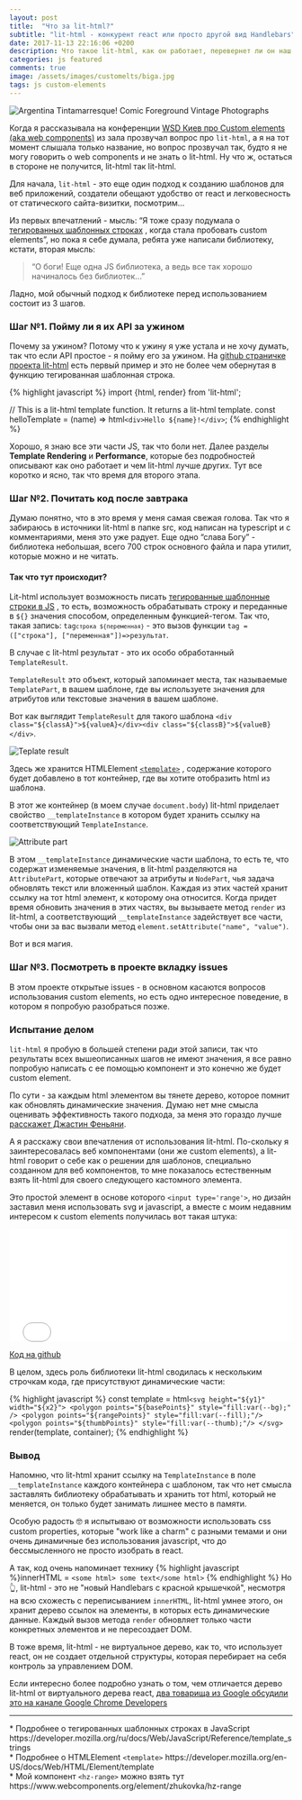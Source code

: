 ```yaml
---
layout: post
title:  "Что за lit-html?"
subtitle: "lit-html - конкурент react или просто другой вид Handlebars"
date: 2017-11-13 22:16:06 +0200
description: Что такое lit-html, как он работает, перевернет ли он наш взгляд на фронтенд
categories: js featured
comments: true
image: /assets/images/customelts/biga.jpg
tags: js custom-elements
---
```


![Argentina Tintamarresque! Comic Foreground Vintage Photographs](/assets/images/customelts/biga.jpg)

Когда я рассказывала на конференции [WSD Киев про Custom elements (aka web components)](https://youtu.be/SX3qGBZ6UpM) из зала прозвучал вопрос про `lit-html`, а я на тот момент слышала только название, но вопрос прозвучал так, будто я не могу говорить о web components и не знать о lit-html.
Ну что ж, остаться в стороне не получится, lit-html так lit-html.

Для начала, `lit-html` - это еще один подход к созданию шаблонов для веб приложений, создатели обещают удобство от react и легковесность от статического сайта-визитки, посмотрим…

Из первых впечатлений - мысль: “Я тоже сразу подумала о [тегированных шаблонных строках](#taggedtemplates) , когда стала пробовать custom elements”, но пока я себе думала, ребята уже написали библиотеку, кстати, вторая мысль:

> “О боги! Еще одна JS библиотека, а ведь все так хорошо начиналось без библиотек...”

Ладно, мой обычный подход к библиотеке перед использованием состоит из 3 шагов.

### Шаг №1. Пойму ли я их API за ужином

Почему за ужином? Потому что к ужину я уже устала и не хочу думать, так что если API простое - я пойму его за ужином.
На [github страничке проекта lit-html](https://github.com/PolymerLabs/lit-html) есть первый пример и это не более чем обернутая в функцию тегированная шаблонная строка.

{% highlight javascript %}
import {html, render} from 'lit-html';

// This is a lit-html template function. It returns a lit-html template.
const helloTemplate = (name) => html`<div>Hello ${name}!</div>`;
{% endhighlight %}

Хорошо, я знаю все эти части JS, так что боли нет. Далее разделы **Template Rendering** и **Performance**, которые без подробностей описывают как оно работает и чем lit-html лучше других. Тут все коротко и ясно, так что время для второго этапа.

### Шаг №2. Почитать код после завтрака

Думаю понятно, что в это время у меня самая свежая голова. Так что я забираюсь в источники lit-html в папке src, код написан на typescript и с комментариями, меня это уже радует. Еще одно “слава Богу” - библиотека небольшая, всего 700 строк основного файла и пара утилит, которые можно и не читать.

#### Так что тут происходит?

Lit-html использует возможность писать [тегированные шаблонные строки в JS](#taggedtemplates) , то есть, возможность обрабатывать строку и переданные в `${}` значения способом, определенным функцией-тегом. Так что, такая запись:
<code class="highlighter-rouge">tag`строка ${переменная}`</code> - это вызов функции `tag = (["строка"], ["переменная"])=>результат`.

В случае с lit-html результат - это их особо обработанный `TemplateResult`.

`TemplateResult` это объект, который запоминает места, так называемые `TemplatePart`, в вашем шаблоне, где вы используете значения для атрибутов или текстовые значения в вашем шаблоне.

Вот как выглядит `TemplateResult` для такого шаблона `<div class="${classA}">${valueA}</div><div class="${classB}">${valueB}</div>`.

![Teplate result](/assets/images/customelts/templateresult.png)

Здесь же хранится HTMLElement [`<template>`](#templatetag) , содержание которого будет добавлено в тот контейнер, где вы хотите отобразить html из шаблона.

В этот же контейнер (в моем случае `document.body`) lit-html приделает свойство `__templateInstance` в котором будет хранить ссылку на соответствующий `TemplateInstance`.

![Attribute part](/assets/images/customelts/attribute-part.png)

В этом `__templateInstance` динамические части шаблона, то есть те, что содержат изменяемые значения, в lit-html разделяются на `AttributePart`, которые отвечают за атрибуты и `NodePart`, чья задача обновлять текст или вложенный шаблон.
Каждая из этих частей хранит ссылку на тот html элемент, к которому она относится.
Когда придет время обновить значения в этих частях, вы вызываете метод `render` из lit-html, а соответствующий `__templateInstance` задействует все части, чтобы они за вас вызвали метод `element.setAttribute("name", "value")`.

Вот и вся магия.

### Шаг №3. Посмотреть в проекте вкладку issues

В этом проекте открытые issues - в основном касаются вопросов использования custom elements, но есть одно интересное поведение, в котором я попробую разобраться позже.

### Испытание делом

`lit-html` я пробую в большей степени ради этой записи, так что результаты всех вышеописанных шагов не имеют значения, я все равно попробую написать с ее помощью компонент и это конечно же будет custom element.

По сути - за каждым html элементом вы тянете дерево, которое помнит как обновлять динамические значения. Думаю нет мне смысла оценивать эффективность такого подхода, за меня это гораздо лучше [расскажет Джастин Феньяни](https://www.youtube.com/watch?v=Io6JjgckHbg).


А я расскажу свои впечатления от использования lit-html. По-скольку я заинтересовалась веб компонентами (они же custom elements), а lit-html говорит о себе как о решении для шаблонов, специально созданном для веб компонентов, то мне показалось естественным взять lit-html для своего следующего кастомного элемента.

Это простой элемент в основе которого `<input type='range'>`, но дизайн заставил меня использовать svg и javascript, а вместе с моим недавним интересом к custom elements получилась вот такая штука:

<div>
<iframe width="100%" height="200" src="//jsfiddle.net/zhukova/p7j9608w/3/embedded/result/" allowfullscreen="allowfullscreen" frameborder="0"></iframe>
</div>


[Код на github](https://github.com/zhukovka/hz-range)

В целом, здесь роль библиотеки lit-html сводилась к нескольким строчкам кода, где присутствуют динамические части:

{% highlight javascript %}
const template =   html`<svg height="${y1}" width="${x2}">
                            <polygon points="${basePoints}" style="fill:var(--bg);" />
                            <polygon points="${rangePoints}" style="fill:var(--fill);"/>
                            <polygon points="${thumbPoints}" style="fill:var(--thumb);"/>
                        </svg>`
render(template, container);
{% endhighlight %}

### Вывод

Напомню, что lit-html хранит ссылку на `TemplateInstance` в поле `__templateInstance` каждого контейнера с шаблоном, так что нет смысла заставлять библиотеку обрабатывать и хранить тот html, который не меняется, он только будет занимать лишнее место в памяти.

Особую радость 🤓 я испытываю от возможности использовать css custom properties, которые "work like a charm" с разными темами и они очень динамичные без использования javascript, что до бессмысленного не просто изобрать в react.

А так, код очень напоминает технику {% highlight javascript %}innerHTML = `<some html> some text</some html>` {% endhighlight %}
Но 👆, lit-html - это не "новый Handlebars с красной крышечкой", несмотря на всю схожесть с переписыванием `innerHTML`, lit-html умнее этого, он хранит дерево ссылок на элементы, в которых есть динамические данные. Каждый вызов метода `render` обновляет только части конкретных элементов и не пересоздает DOM.

В тоже время, lit-html - не виртуальное дерево, как то, что использует react, он не создает отдельной структуры, которая перебирает на себя контроль за управлением DOM.

Если интересно более подробно узнать о том, чем отличается дерево lit-html от виртуального дерева react, [два товарища из Google обсудили это на канале Google Chrome Developers](https://youtu.be/uCHZJy2n8Qs)


---
<div id="taggedtemplates">
* Подробнее о тегированных шаблонных строках в JavaScript https://developer.mozilla.org/ru/docs/Web/JavaScript/Reference/template_strings
</div>
<div id="templatetag">
* Подробнее о HTMLElement <code>&lt;template&gt;</code> https://developer.mozilla.org/en-US/docs/Web/HTML/Element/template
</div>
<div id="templatetag">
* Мой компонент <code>&lt;hz-range&gt;</code> можно взять тут https://www.webcomponents.org/element/zhukovka/hz-range
</div>